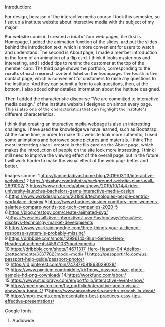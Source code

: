 Introduction:

For design, because of the interactive media course I took this semester, so I set up a institute website about interactive media with the subject of my major.

For website content, I created a total of four web pages, the first is Homepage, I added the animation function of the slides, and put the slides behind the introduction text, which is more convenient for users to watch and understand. The second is About page, I made a member introduction in the form of an animation of a flip card. I think it looks mysterious and interesting, and I added tips to remind the customer at the top of the member card. The third page shows the portfolio, corresponding to the results of each research content listed on the homepage. The fourth is the contact page, which is convenient for customers to raise any questions to the institute. And they can submit a form to ask questions, then, at the bottom, I also added other detailed information about the institute designed.

Then I added the characteristic discourse "We are committed to interactive media design." of the institute website I designed on almost every page. This is also one of the characteristics that can highlight the institute's different characteristics.

I think that creating an interactive media webpage is also an interesting challenge. I have used the knowledge we have learned, such as Bootstrap. At the same time, in order to make this website look more authentic, I used some animations and borrowed some pictures and materials. I think The most interesting place I created is the flip card on the About page, which makes the introduction of people on the site look more interesting. I think I still need to improve the viewing effect of the overall page, but in the future, I will work harder to make the visual effect of the web page better and better.


Images source:
1.https://lancedadivas.home.blog/2019/03/13/interactive-websites/
2.https://pixabay.com/photos/background-website-plant-wall-2691002/
3.https://www.rider.edu/about/news/2019/10/14/4.rider-university-launches-bachelors-game-interactive-media-design
4.https://www.workdesign.com/2018/08/technologies-people-centric-workplace-design/
5.https://www.businessinsider.com/how-men-womens-salaries-compare-worlds-top-tech-companies-2020-5
6.https://blog.creatopy.com/create-animated-svg/
7.https://www.installation-international.com/technology/interactive-displays-technology-market-developments
8.https://www.yourtrainingedge.com/three-things-your-audience-response-system-is-probably-missing/
9.https://dribbble.com/shots/12996140-Blurr-Series-Hero-Header/attachments/4597103?mode=media
10.https://dribbble.com/shots/14671337-Hero-Header-04-Adelfox-2/attachments/6367782?mode=media
11.https://passportinfo.com/us-passport-help-guide/passport-photos/
12.https://id.pinterest.com/pin/747879081863029028/
13.https://www.pngitem.com/middle/ixbTmow_passport-size-photo-sample-hd-png-download/
14.https://workfunc.com/about/
15.https://www.studiorayy.com/en/portfolio/interactive-event-show/
16.https://meetgraviton.com/flv_portfolio/interactive-audio-visual-show/ces-band-2/
17.https://www.speechworks.net/the-speech-is-dead/
18.https://mpg-events.com/presentation-best-practices-easy-tips-effective-presentations/

Google fonts:
1. Audiowide


